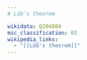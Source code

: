 ```yaml
---
# Löb's theorem

wikidata: Q204884
msc_classification: 03
wikipedia_links:
  - "[[Löb's theorem]]"
---
```

